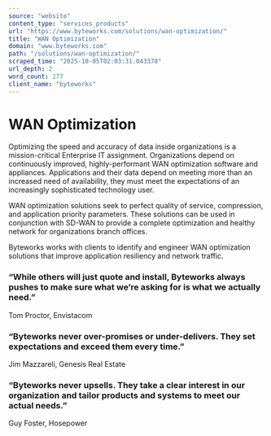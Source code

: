 ```yaml
---
source: "website"
content_type: "services_products"
url: "https://www.byteworks.com/solutions/wan-optimization/"
title: "WAN Optimization"
domain: "www.byteworks.com"
path: "/solutions/wan-optimization/"
scraped_time: "2025-10-05T02:03:31.043378"
url_depth: 2
word_count: 177
client_name: "byteworks"
---
```


# WAN Optimization

Optimizing the speed and accuracy of data inside organizations is a mission-critical Enterprise IT assignment. Organizations depend on continuously improved, highly-performant WAN optimization software and appliances. Applications and their data depend on meeting more than an increased need of availability, they must meet the expectations of an increasingly sophisticated technology user.

WAN optimization solutions seek to perfect quality of service, compression, and application priority parameters. These solutions can be used in conjunction with SD-WAN to provide a complete optimization and healthy network for organizations branch offices.

Byteworks works with clients to identify and engineer WAN optimization solutions that improve application resiliency and network traffic.

### “While others will just quote and install, Byteworks always pushes to make sure what we’re asking for is what we actually need.”

Tom Proctor, Envistacom

### “Byteworks never over-promises or under-delivers. They set expectations and exceed them every time.”

Jim Mazzareli, Genesis Real Estate

### “Byteworks never upsells. They take a clear interest in our organization and tailor products and systems to meet our actual needs.”

Guy Foster, Hosepower